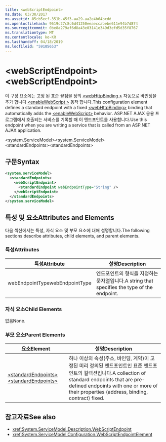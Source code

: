 ```yaml
---
title: <webScriptEndpoint>
ms.date: 03/30/2017
ms.assetid: 85cb5ecf-351b-45f3-aa29-aa2e4b64bcdd
ms.openlocfilehash: 9619c27c8c6d41250eeaeccabebe611e94b7d874
ms.sourcegitcommit: 0be8a279af6d8a43e03141e349d3efd5d35f8767
ms.translationtype: MT
ms.contentlocale: ko-KR
ms.lasthandoff: 04/18/2019
ms.locfileid: "59105653"
---
```

# <a name="webscriptendpoint"></a><span data-ttu-id="6d040-101">\<webScriptEndpoint></span><span class="sxs-lookup"><span data-stu-id="6d040-101">\<webScriptEndpoint></span></span>
<span data-ttu-id="6d040-102">이 구성 요소에는 고정 된 표준 끝점을 정의 [ \<webHttpBinding >](../../../../../docs/framework/configure-apps/file-schema/wcf/webhttpbinding.md) 자동으로 바인딩을 추가 합니다 [ \<enableWebScript >](../../../../../docs/framework/configure-apps/file-schema/wcf/enablewebscript.md) 동작 합니다.</span><span class="sxs-lookup"><span data-stu-id="6d040-102">This configuration element defines a standard endpoint with a fixed [\<webHttpBinding>](../../../../../docs/framework/configure-apps/file-schema/wcf/webhttpbinding.md) binding that automatically adds the [\<enableWebScript>](../../../../../docs/framework/configure-apps/file-schema/wcf/enablewebscript.md) behavior.</span></span> <span data-ttu-id="6d040-103">ASP.NET AJAX 응용 프로그램에서 호출되는 서비스를 기록할 때 이 엔드포인트를 사용합니다.</span><span class="sxs-lookup"><span data-stu-id="6d040-103">Use this endpoint when you are writing a service that is called from an ASP.NET AJAX application.</span></span>  
  
<span data-ttu-id="6d040-104">\<system.ServiceModel></span><span class="sxs-lookup"><span data-stu-id="6d040-104">\<system.ServiceModel></span></span>  
<span data-ttu-id="6d040-105">\<standardEndpoints></span><span class="sxs-lookup"><span data-stu-id="6d040-105">\<standardEndpoints></span></span>  
  
## <a name="syntax"></a><span data-ttu-id="6d040-106">구문</span><span class="sxs-lookup"><span data-stu-id="6d040-106">Syntax</span></span>  
  
```xml  
<system.serviceModel>
  <standardEndpoints>
    <webScriptEndpoint>
      <standardEndpoint webEndpointType="String" />
    </webScriptEndpoint>
  </standardEndpoints>
</system.serviceModel>
```  
  
## <a name="attributes-and-elements"></a><span data-ttu-id="6d040-107">특성 및 요소</span><span class="sxs-lookup"><span data-stu-id="6d040-107">Attributes and Elements</span></span>  
 <span data-ttu-id="6d040-108">다음 섹션에서는 특성, 자식 요소 및 부모 요소에 대해 설명합니다.</span><span class="sxs-lookup"><span data-stu-id="6d040-108">The following sections describe attributes, child elements, and parent elements.</span></span>  
  
### <a name="attributes"></a><span data-ttu-id="6d040-109">특성</span><span class="sxs-lookup"><span data-stu-id="6d040-109">Attributes</span></span>  
  
|<span data-ttu-id="6d040-110">특성</span><span class="sxs-lookup"><span data-stu-id="6d040-110">Attribute</span></span>|<span data-ttu-id="6d040-111">설명</span><span class="sxs-lookup"><span data-stu-id="6d040-111">Description</span></span>|  
|---------------|-----------------|  
|<span data-ttu-id="6d040-112">webEndpointType</span><span class="sxs-lookup"><span data-stu-id="6d040-112">webEndpointType</span></span>|<span data-ttu-id="6d040-113">엔드포인트의 형식을 지정하는 문자열입니다.</span><span class="sxs-lookup"><span data-stu-id="6d040-113">A string that specifies the type of the endpoint.</span></span>|  
  
### <a name="child-elements"></a><span data-ttu-id="6d040-114">자식 요소</span><span class="sxs-lookup"><span data-stu-id="6d040-114">Child Elements</span></span>  
 <span data-ttu-id="6d040-115">없음</span><span class="sxs-lookup"><span data-stu-id="6d040-115">None.</span></span>  
  
### <a name="parent-elements"></a><span data-ttu-id="6d040-116">부모 요소</span><span class="sxs-lookup"><span data-stu-id="6d040-116">Parent Elements</span></span>  
  
|<span data-ttu-id="6d040-117">요소</span><span class="sxs-lookup"><span data-stu-id="6d040-117">Element</span></span>|<span data-ttu-id="6d040-118">설명</span><span class="sxs-lookup"><span data-stu-id="6d040-118">Description</span></span>|  
|-------------|-----------------|  
|[<span data-ttu-id="6d040-119">\<standardEndpoints></span><span class="sxs-lookup"><span data-stu-id="6d040-119">\<standardEndpoints></span></span>](../../../../../docs/framework/configure-apps/file-schema/wcf/standardendpoints.md)|<span data-ttu-id="6d040-120">하나 이상의 속성(주소, 바인딩, 계약)이 고정된 미리 정의된 엔드포인트인 표준 엔드포인트의 컬렉션입니다.</span><span class="sxs-lookup"><span data-stu-id="6d040-120">A collection of standard endpoints that are pre-defined endpoints with one or more of their properties (address, binding, contract) fixed.</span></span>|  
  
## <a name="see-also"></a><span data-ttu-id="6d040-121">참고자료</span><span class="sxs-lookup"><span data-stu-id="6d040-121">See also</span></span>

- <xref:System.ServiceModel.Description.WebScriptEndpoint>
- <xref:System.ServiceModel.Configuration.WebScriptEndpointElement>

